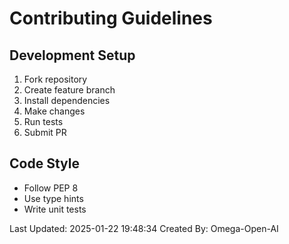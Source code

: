 # Contributing Guidelines

## Development Setup
1. Fork repository
2. Create feature branch
3. Install dependencies
4. Make changes
5. Run tests
6. Submit PR

## Code Style
- Follow PEP 8
- Use type hints
- Write unit tests

Last Updated: 2025-01-22 19:48:34
Created By: Omega-Open-AI
